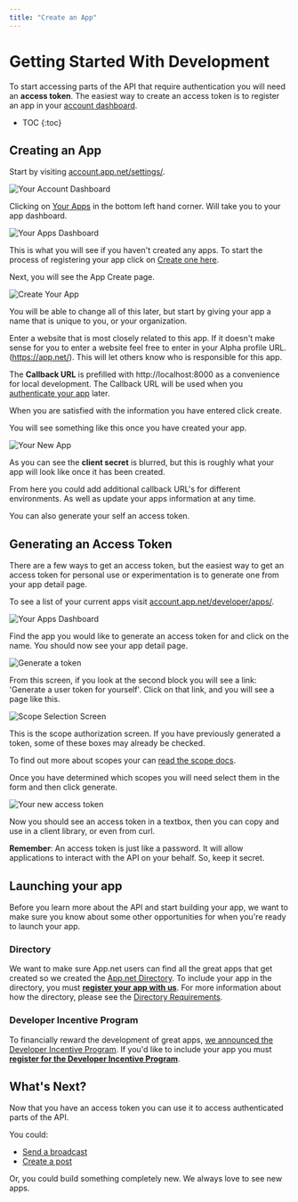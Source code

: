 ```yaml
---
title: "Create an App"
---
```


# Getting Started With Development

To start accessing parts of the API that require authentication you will need an **access token**. The easiest way to create an access token is to register an app in your [account dashboard](https://account.app.net/settings/).

* TOC
{:toc}

## Creating an App

Start by visiting [account.app.net/settings/](https://account.app.net/settings/).

![Your Account Dashboard](https://files.app.net/01q1LmOn.png)

Clicking on [Your Apps](https://account.app.net/developer/apps/) in the bottom left hand corner. Will take you to your app dashboard.

![Your Apps Dashboard](https://files.app.net/01qsFuCH.png)

This is what you will see if you haven't created any apps. To start the process of registering your app click on [Create one here](https://account.app.net/developer/app/create/).

Next, you will see the App Create page.

![Create Your App](https://files.app.net/01qdir2Q.png)

You will be able to change all of this later, but start by giving your app a name that is unique to you, or your organization.

Enter a website that is most closely related to this app. If it doesn't make sense for you to enter a website feel free to enter in your Alpha profile URL. (https://app.net/<YOUR USERNAME>). This will let others know who is responsible for this app.

The **Callback URL** is prefilled with http://localhost:8000 as a convenience for local development. The Callback URL will be used when you [authenticate your app](/reference/authentication/) later.

When you are satisfied with the information you have entered click create.

You will see something like this once you have created your app.

![Your New App](https://files.app.net/01qb1llv.png)

As you can see the **client secret** is blurred, but this is roughly what your app will look like once it has been created. 

From here you could add additional callback URL's for different environments. As well as update your apps information at any time.

You can also generate your self an access token.

## Generating an Access Token

There are a few ways to get an access token, but the easiest way to get an access token for personal use or experimentation is to generate one from your app detail page.

To see a list of your current apps visit [account.app.net/developer/apps/](https://account.app.net/developer/apps/).

![Your Apps Dashboard](https://files.app.net/01qlWgpd.png)

Find the app you would like to generate an access token for and click on the name. You should now see your app detail page.

![Generate a token](https://files.app.net/0q1t3Zt2.png)

From this screen, if you look at the second block you will see a link: 'Generate a user token for yourself'. Click on that link, and you will see a page like this.

![Scope Selection Screen](https://files.app.net/01qv_Geq.png)

This is the scope authorization screen. If you have previously generated a token, some of these boxes may already be checked.

To find out more about scopes your can [read the scope docs](/reference/authentication/#scopes).

Once you have determined which scopes you will need select them in the form and then click generate.

![Your new access token](https://files.app.net/01lz9mQt.png)

Now you should see an access token in a textbox, then you can copy and use in a client library, or even from curl.

<div class="alert alert-error alert-block">
    <b>Remember</b>: An access token is just like a password. It will allow applications to interact with the API on your behalf. So, keep it secret.
</div>

## Launching your app

Before you learn more about the API and start building your app, we want to make sure you know about some other opportunities for when you're ready to launch your app.

### Directory

We want to make sure App.net users can find all the great apps that get created so we created the [App.net Directory](https://directory.app.net/). To include your app in the directory, you must [**register your app with us**](https://alpha.app.net/developer/apps/). For more information about how the directory, please see the [Directory Requirements](https://mml.desk.com/customer/portal/articles/779115-what-are-the-criteria-for-being-accepted-into-the-app-net-directory-).


### Developer Incentive Program

To financially reward the development of great apps, [we announced the Developer Incentive Program](http://blog.app.net/2012/09/27/announcing-the-app-net-developer-incentive-program/). If you'd like to include your app you must [**register for the Developer Incentive Program**](https://alpha.app.net/developer/enrollment/).

## What's Next?

Now that you have an access token you can use it to access authenticated parts of the API.

You could:

* [Send a broadcast](/docs/guides/send-a-broadcast/)
* [Create a post](/docs/guides/create-a-post/)

Or, you could build something completely new. We always love to see new apps.
